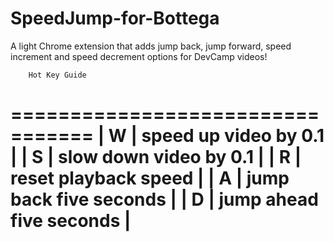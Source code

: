 # SpeedJump-for-Bottega

A light Chrome extension that adds
jump back,
jump forward,
speed increment
and speed decrement options for DevCamp videos!


        Hot Key Guide
=================================
| W | speed up video by 0.1     |
| S | slow down video by 0.1    |
| R | reset playback speed      |
| A | jump back five seconds    |
| D | jump ahead five seconds   |
================================
